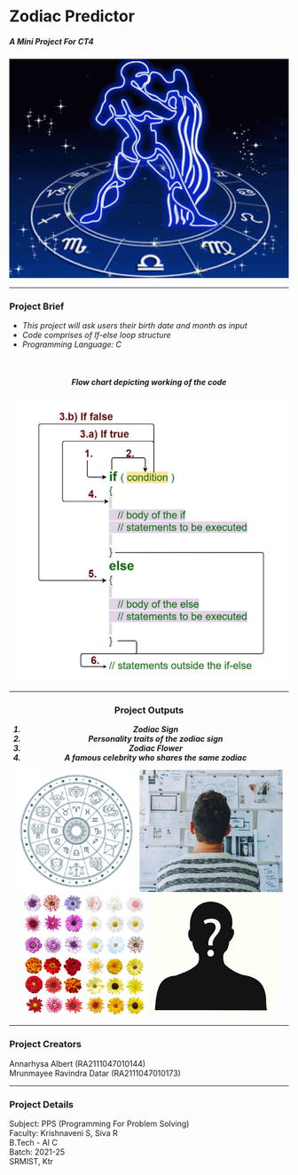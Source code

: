 # Zodiac Predictor 
<b><h5>A Mini Project For CT4 </br></b></h5>
<img src="Project Content/psychic-love.gif" width= 1000 >
<hr>
<h3>Project Brief</h3>
<ul>
  <i><li>This project will ask users their birth date and month as input</li>
    <li> Code comprises of If-else loop structure</li>
    <li> Programming Language: C </li></i></ul> <br>
    <h4 align = "center" > <i>Flow chart depicting working of the code<h4></i>
  <img src="Project Content/Screenshot 2022-01-29 115942.png" width = 1000><hr>
<h3>Project Outputs</h3>
<ol><i>
  <li> Zodiac Sign</li>
  <li> Personality traits of the zodiac sign</li>
  <li> Zodiac Flower</li>
  <li> A famous celebrity who shares the same zodiac</li></i></ol>
<img src="Project Content/istockphoto-843174022-612x612.jpg" width="220">   <img src="Project Content/startup-g89ceb94db_1920.jpg" width="258.2">   <img src="Project Content/istockphoto-178890650-612x612.jpg" width="221">   <img src="Project Content/istockphoto-515930993-612x612.jpg" width="229"><hr>
<h3> Project Creators </h3>
Annarhysa Albert (RA2111047010144)</br>
Mrunmayee Ravindra Datar (RA2111047010173)</br><hr>
<h3> Project Details</h3>
Subject: PPS (Programming For Problem Solving)</br>
Faculty: Krishnaveni S, Siva R</br>
B.Tech - AI C </br>
Batch: 2021-25 </br>
SRMIST, Ktr </br>

